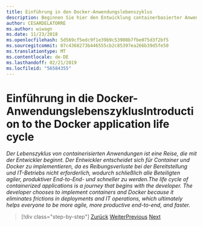 ```yaml
---
title: Einführung in den Docker-Anwendungslebenszyklus
description: Beginnen Sie hier den Entwicklung containerbasierter Anwendungen Weg.
author: CESARDELATORRE
ms.author: wiwagn
ms.date: 11/23/2018
ms.openlocfilehash: 5d569cf5edc9f1e39b9c53908b7fbe075d3f2bf5
ms.sourcegitcommit: 07c4368273b446555cb2c85397ea266b39d5fe50
ms.translationtype: MT
ms.contentlocale: de-DE
ms.lasthandoff: 02/21/2019
ms.locfileid: "56584355"
---
```

# <a name="introduction-tothe-docker-application-life-cycle"></a><span data-ttu-id="6f82f-103">Einführung in die Docker-Anwendungslebenszyklus</span><span class="sxs-lookup"><span data-stu-id="6f82f-103">Introduction to the Docker application life cycle</span></span>

<span data-ttu-id="6f82f-104">*Der Lebenszyklus von containerisierten Anwendungen ist eine Reise, die mit der Entwickler beginnt. Der Entwickler entscheidet sich für Container und Docker zu implementieren, da es Reibungsverluste bei der Bereitstellung und IT-Betriebs nicht erforderlich, wodurch schließlich alle Beteiligten agiler, produktiver End-to-End- und schneller zu werden.*</span><span class="sxs-lookup"><span data-stu-id="6f82f-104">*The life cycle of containerized applications is a journey that begins with the developer. The developer chooses to implement containers and Docker because it eliminates frictions in deployments and IT operations, which ultimately helps everyone to be more agile, more productive end-to-end, and faster.*</span></span>

>[!div class="step-by-step"]
><span data-ttu-id="6f82f-105">[Zurück](../docker-containers-images-and-registries.md)
>[Weiter](containers-foundation-for-devops-collaboration.md)</span><span class="sxs-lookup"><span data-stu-id="6f82f-105">[Previous](../docker-containers-images-and-registries.md)
[Next](containers-foundation-for-devops-collaboration.md)</span></span>